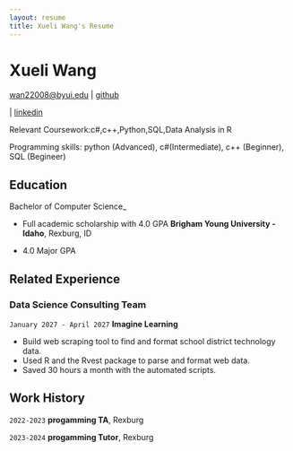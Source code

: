```yaml
---
layout: resume
title: Xueli Wang's Resume
---
```

# Xueli Wang

<div id="webaddress">
<a href="wan22008@byui.edu">wan22008@byui.edu</a>
| <a href="https://xuelwang7.github.io/wang_resume/">github</a>

| <a href="https://www.linkedin.com/in/xueli-wang-a97b65274/">linkedin</a>
</div>
Relevant Coursework:c#,c++,Python,SQL,Data Analysis in R 

Programming skills: python (Advanced), c#(Intermediate), c++ (Beginner), SQL (Begineer)



<!-- https://www.monique.tech/the-art-of-markdown -->


## Education
Bachelor of Computer Science_
- Full academic scholarship with 4.0 GPA
__Brigham Young University - Idaho__, Rexburg, ID

- 4.0 Major GPA

## Related Experience


### Data Science Consulting Team

`January 2027 - April 2027`
__Imagine Learning__

- Build web scraping tool to find and format school district technology data.
- Used R and the Rvest package to parse and format web data.
- Saved 30 hours a month with the automated scripts.

## Work History

`2022-2023`
__progamming TA__, Rexburg


`2023-2024`
__progamming Tutor__, Rexburg



<!-- ### Footer

Last updated: May 2013 -->



